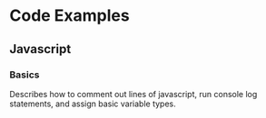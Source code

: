 # Code Examples

## Javascript

### Basics

Describes how to comment out lines of javascript, run console log statements, and assign basic variable types.
